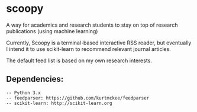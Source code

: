 # scoopy
A way for academics and research students to stay on top of research publications (using machine learning)

Currently, Scoopy is a terminal-based interactive RSS reader, but eventually I intend it to use scikit-learn to recommend relevant journal articles.

The default feed list is based on my own research interests. 

## Dependencies:

```
-- Python 3.x
-- feedparser: https://github.com/kurtmckee/feedparser
-- scikit-learn: http://scikit-learn.org
```
